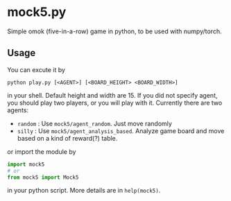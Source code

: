 # mock5.py

Simple omok (five-in-a-row) game in python, to be used with numpy/torch.

## Usage

You can excute it by

```
python play.py [<AGENT>] [<BOARD_HEIGHT> <BOARD_WIDTH>]
```

in your shell.
Default height and width are 15.
If you did not specify agent, you should play two players,
or you will play with it.
Currently there are two agents:

- `random` : Use `mock5/agent_random`. Just move randomly
- `silly` : Use `mock5/agent_analysis_based`. Analyze game board and
  move based on a kind of reward(?) table.

or import the module by

```python
import mock5
# or
from mock5 import Mock5
```

in your python script. More details are in `help(mock5)`.
